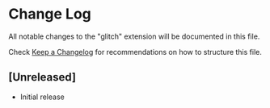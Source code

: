 # Change Log
All notable changes to the "glitch" extension will be documented in this file.

Check [Keep a Changelog](http://keepachangelog.com/) for recommendations on how to structure this file.

## [Unreleased]
- Initial release